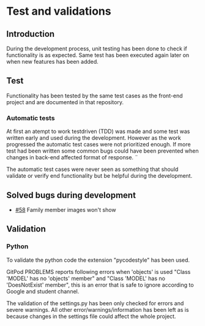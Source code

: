 # Test and validations

## Introduction
During the development process, unit testing has been done to check if functionality is as expected. Same test has been executed again later on when new features has been added.

## Test
Functionality has been tested by the same test cases as the front-end project and are documented in that repository. 

### Automatic tests

At first an atempt to work testdriven (TDD) was made and some test was written early and used during the development. However as the work progressed the automatic test cases were not prioritized enough. If more test had been written some common bugs could have been prevented when changes in back-end affected format of response. ¨

The automatic test cases were never seen as something that should validate or verify end functionality but be helpful during the development. 

## Solved bugs during development
- [#58](https://github.com/MartinaB91/project5-task-app-front/issues/58) Family member images won't show

## Validation 
### Python 

To validate the python code the extension "pycodestyle" has been used. 

GitPod PROBLEMS reports following errors when 'objects' is used "Class 'MODEL' has no 'objects' member" and "Class 'MODEL' has no 'DoesNotExist' member", this is an error that is safe to ignore according to Google and student channel. 

The validation of the settings.py has been only checked for errors and severe warnings. All other error/warnings/information has been left as is because changes in the settings file could affect the whole project. 
